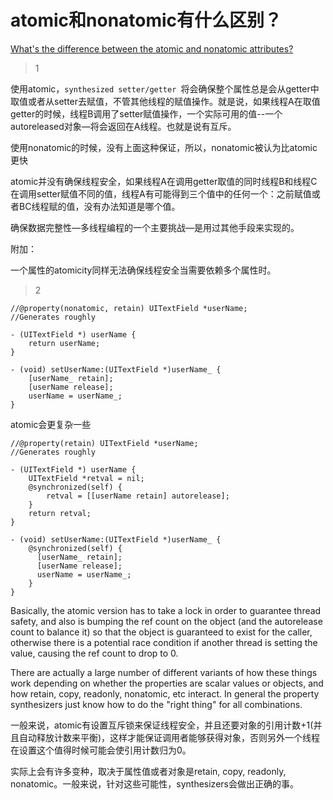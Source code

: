 # atomic和nonatomic有什么区别？
[What's the difference between the atomic and nonatomic attributes?](https://stackoverflow.com/questions/588866/whats-the-difference-between-the-atomic-and-nonatomic-attributes)

> 1

使用atomic，`synthesized setter/getter `将会确保整个属性总是会从getter中取值或者从setter去赋值，不管其他线程的赋值操作。就是说，如果线程A在取值getter的时候，线程B调用了setter赋值操作，一个实际可用的值--一个autoreleased对象—将会返回在A线程。也就是说有互斥。

使用nonatomic的时候，没有上面这种保证，所以，nonatomic被认为比atomic更快

atomic并没有确保线程安全，如果线程A在调用getter取值的同时线程B和线程C在调用setter赋值不同的值，线程A有可能得到三个值中的任何一个：之前赋值或者BC线程赋的值，没有办法知道是哪个值。

确保数据完整性—多线程编程的一个主要挑战—是用过其他手段来实现的。

附加：

一个属性的atomicity同样无法确保线程安全当需要依赖多个属性时。

> 2

```
//@property(nonatomic, retain) UITextField *userName;
//Generates roughly

- (UITextField *) userName {
    return userName;
}

- (void) setUserName:(UITextField *)userName_ {
    [userName_ retain];
    [userName release];
    userName = userName_;
}
```

atomic会更复杂一些

```
//@property(retain) UITextField *userName;
//Generates roughly

- (UITextField *) userName {
    UITextField *retval = nil;
    @synchronized(self) {
        retval = [[userName retain] autorelease];
    }
    return retval;
}

- (void) setUserName:(UITextField *)userName_ {
    @synchronized(self) {
      [userName_ retain];
      [userName release];
      userName = userName_;
    }
}
```

Basically, the atomic version has to take a lock in order to guarantee thread safety, and also is bumping the ref count on the object (and the autorelease count to balance it) so that the object is guaranteed to exist for the caller, otherwise there is a potential race condition if another thread is setting the value, causing the ref count to drop to 0.

There are actually a large number of different variants of how these things work depending on whether the properties are scalar values or objects, and how retain, copy, readonly, nonatomic, etc interact. In general the property synthesizers just know how to do the "right thing" for all combinations.

一般来说，atomic有设置互斥锁来保证线程安全，并且还要对象的引用计数+1(并且自动释放计数来平衡)，这样才能保证调用者能够获得对象，否则另外一个线程在设置这个值得时候可能会使引用计数归为0。

实际上会有许多变种，取决于属性值或者对象是retain, copy, readonly, nonatomic。一般来说，针对这些可能性，synthesizers会做出正确的事。